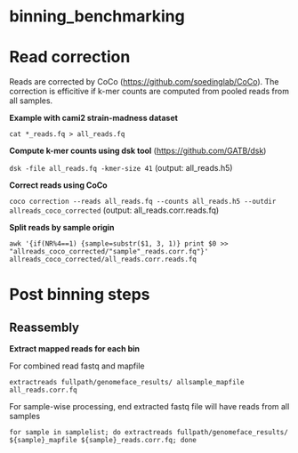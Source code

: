 # binning_benchmarking

# Read correction

Reads are corrected by CoCo (https://github.com/soedinglab/CoCo). The correction is efficitive if k-mer counts are computed from pooled reads from all samples.

**Example with cami2 strain-madness dataset**

`cat *_reads.fq > all_reads.fq`

**Compute k-mer counts using dsk tool** (https://github.com/GATB/dsk)

`dsk -file all_reads.fq -kmer-size 41` (output: all_reads.h5)

**Correct reads using CoCo**

`coco correction --reads all_reads.fq --counts all_reads.h5 --outdir allreads_coco_corrected` (output: all_reads.corr.reads.fq)

**Split reads by sample origin**

`awk '{if(NR%4==1) {sample=substr($1, 3, 1)} print $0 >> "allreads_coco_corrected/"sample"_reads.corr.fq"}' allreads_coco_corrected/all_reads.corr.reads.fq`




# Post binning steps

## Reassembly

**Extract mapped reads for each bin**

For combined read fastq and mapfile

`extractreads fullpath/genomeface_results/ allsample_mapfile all_reads.corr.fq`

For sample-wise processing, end extracted fastq file will have reads from all samples

`for sample in samplelist; do extractreads fullpath/genomeface_results/ ${sample}_mapfile ${sample}_reads.corr.fq; done`
